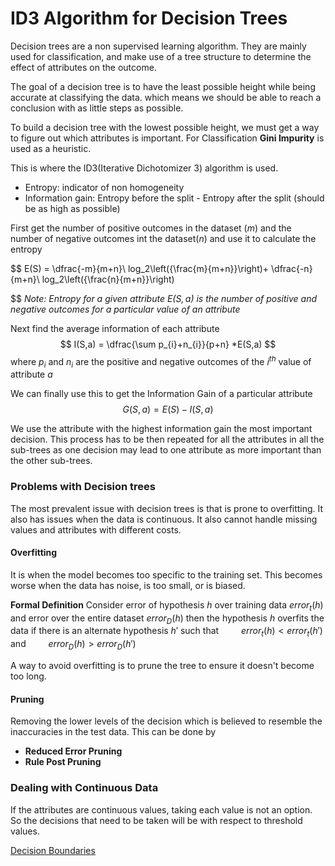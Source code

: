 # ID3 Algorithm for Decision Trees

Decision trees are a non supervised learning algorithm. They are mainly used for classification, and make use of a tree structure to determine the effect of attributes on the outcome.

The goal of a decision tree is to have the least possible height while being accurate at classifying the data. which means we should be able to reach a conclusion with as little steps as possible.

To build a decision tree with the lowest possible height, we must get a way to figure out which attributes is important. For Classification **Gini Impurity** is used as a heuristic.

This is where the ID3(Iterative Dichotomizer 3) algorithm is used.
- Entropy: indicator of non homogeneity
- Information gain: Entropy before the split - Entropy after the split (should be as high as possible)


First get the number of positive outcomes in the dataset $(m)$ and the number of negative outcomes int the dataset$(n)$ and use it to calculate the entropy

$$
 E(S) = \dfrac{-m}{m+n}\ log_2\left({\frac{m}{m+n}}\right)+ \dfrac{-n}{m+n}\ log_2\left({\frac{n}{m+n}}\right)


$$
*Note: Entropy for a given attribute $E(S,a)$ is the number of positive and negative outcomes for a particular value of an attribute*

Next find the average information of each attribute
$$
I(S,a) = \dfrac{\sum p_{i}+n_{i}}{p+n} *E(S,a)
$$
where $p_i$ and $n_i$ are the positive and negative outcomes of the $i^{th}$ value of attribute $a$ 

We can finally use this to get the Information Gain of a particular attribute
$$
G(S,a) = E(S) - I(S,a)
$$

We use the attribute with the highest information gain the most important decision. This process has to be then repeated for all the attributes in all the sub-trees as one decision may lead to one attribute as more important than the other sub-trees.  


### Problems with Decision trees
The most prevalent issue with decision trees is that is prone to overfitting. It also has issues when the data is continuous. It also cannot handle missing values and attributes with different costs.

#### Overfitting 
It is when the model becomes too specific to the training set. This becomes worse when the data has noise, is too small, or is biased.  

**Formal Definition** Consider error of hypothesis $h$ over training data $error_{t}(h)$ and error over the entire dataset $error_D(h)$ then the hypothesis $h$ overfits the data if there is an alternate hypothesis $h'$ such that
$\qquad error_t(h)<error_t(h')$
and
$\qquad error_D(h)>error_D(h')$


A way to avoid overfitting is to prune the tree to ensure it doesn't become too long.

#### Pruning
Removing the lower levels of the decision which is believed to resemble the inaccuracies in the test data. This can be done by
- **Reduced Error Pruning**
- **Rule Post Pruning**

### Dealing with Continuous Data
If the attributes are continuous values, taking each value is not an option. So the decisions that need to be taken will be with respect to threshold values. 

[Decision Boundaries](decision-boundaries.md)